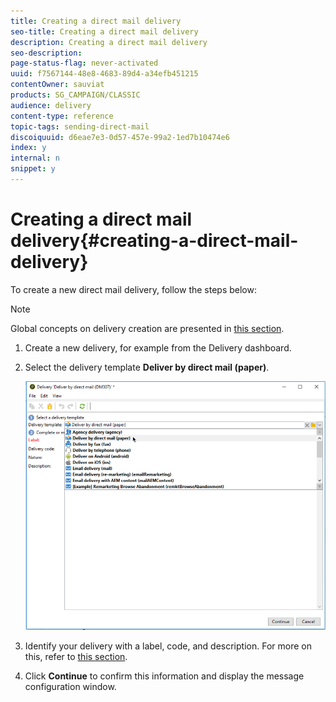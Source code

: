 ```yaml
---
title: Creating a direct mail delivery
seo-title: Creating a direct mail delivery
description: Creating a direct mail delivery
seo-description: 
page-status-flag: never-activated
uuid: f7567144-48e8-4683-89d4-a34efb451215
contentOwner: sauviat
products: SG_CAMPAIGN/CLASSIC
audience: delivery
content-type: reference
topic-tags: sending-direct-mail
discoiquuid: d6eae7e3-0d57-457e-99a2-1ed7b10474e6
index: y
internal: n
snippet: y
---
```


# Creating a direct mail delivery{#creating-a-direct-mail-delivery}

To create a new direct mail delivery, follow the steps below:

>[!NOTE]
>
>Global concepts on delivery creation are presented in [this section](https://helpx.adobe.com/campaign/classic/delivery/using/key-steps-when-creating-a-delivery.html).

1. Create a new delivery, for example from the Delivery dashboard.
1. Select the delivery template **Deliver by direct mail (paper)**.

   ![](assets/direct_mail.png)

1. Identify your delivery with a label, code, and description. For more on this, refer to [this section](https://helpx.adobe.com/campaign/classic/delivery/using/key-steps-when-creating-a-delivery.html#identifying-the-delivery).
1. Click **Continue** to confirm this information and display the message configuration window.

